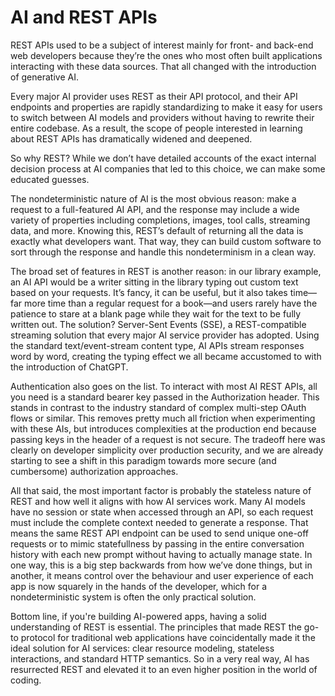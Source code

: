 # AI and REST APIs

REST APIs used to be a subject of interest mainly for front- and back-end web developers because they’re the ones who most often built applications interacting with these data sources. That all changed with the introduction of generative AI.

Every major AI provider uses REST as their API protocol, and their API endpoints and properties are rapidly standardizing to make it easy for users to switch between AI models and providers without having to rewrite their entire codebase. As a result, the scope of people interested in learning about REST APIs has dramatically widened and deepened.

So why REST? While we don’t have detailed accounts of the exact internal decision process at AI companies that led to this choice, we can make some educated guesses.

The nondeterministic nature of AI is the most obvious reason: make a request to a full-featured AI API, and the response may include a wide variety of properties including completions, images, tool calls, streaming data, and more. Knowing this, REST’s default of returning all the data is exactly what developers want. That way, they can build custom software to sort through the response and handle this nondeterminism in a clean way. 

The broad set of features in REST is another reason: in our library example, an AI API would be a writer sitting in the library typing out custom text based on your requests. It’s fancy, it can be useful, but it also takes time—far more time than a regular request for a book—and users rarely have the patience to stare at a blank page while they wait for the text to be fully written out. The solution? Server-Sent Events (SSE), a REST-compatible streaming solution that every major AI service provider has adopted. Using the standard text/event-stream content type, AI APIs stream responses word by word, creating the typing effect we all became accustomed to with the introduction of ChatGPT. 

Authentication also goes on the list. To interact with most AI REST APIs, all you need is a standard bearer key passed in the Authorization header. This stands in contrast to the industry standard of complex multi-step OAuth flows or similar. This removes pretty much all friction when experimenting with these AIs, but introduces complexities at the production end because passing keys in the header of a request is not secure. The tradeoff here was clearly on developer simplicity over production security, and we are already starting to see a shift in this paradigm towards more secure (and cumbersome) authorization approaches.

All that said, the most important factor is probably the stateless nature of REST and how well it aligns with how AI services work. Many AI models have no session or state when accessed through an API, so each request must include the complete context needed to generate a response. That means the same REST API endpoint can be used to send unique one-off requests or to mimic statefullness by passing in the entire conversation history with each new prompt without having to actually manage state. In one way, this is a big step backwards from how we’ve done things, but in another, it means control over the behaviour and user experience of each app is now squarely in the hands of the developer, which for a nondeterministic system is often the only practical solution. 

Bottom line, if you're building AI-powered apps, having a solid understanding of REST is essential. The principles that made REST the go-to protocol for traditional web applications have coincidentally made it the ideal solution for AI services: clear resource modeling, stateless interactions, and standard HTTP semantics. So in a very real way, AI has resurrected REST and elevated it to an even higher position in the world of coding.